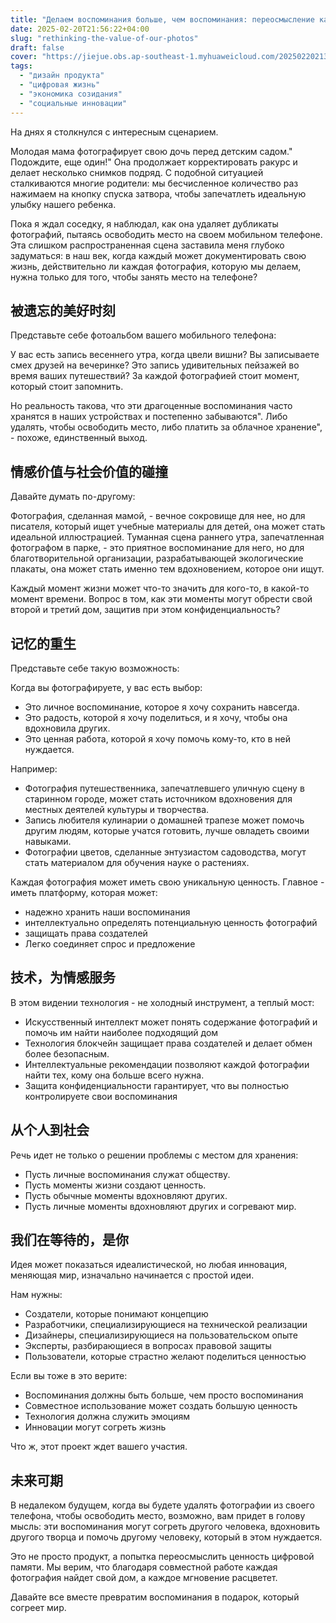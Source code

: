 ```yaml
---
title: "Делаем воспоминания больше, чем воспоминания: переосмысление каждой сделанной фотографии"
date: 2025-02-20T21:56:22+04:00
slug: "rethinking-the-value-of-our-photos"
draft: false
cover: "https://jiejue.obs.ap-southeast-1.myhuaweicloud.com/20250220213627208.webp"
tags:
  - "дизайн продукта"
  - "цифровая жизнь"
  - "экономика созидания"
  - "социальные инновации"
---
```


На днях я столкнулся с интересным сценарием.

Молодая мама фотографирует свою дочь перед детским садом." Подождите, еще один!" Она продолжает корректировать ракурс и делает несколько снимков подряд. С подобной ситуацией сталкиваются многие родители: мы бесчисленное количество раз нажимаем на кнопку спуска затвора, чтобы запечатлеть идеальную улыбку нашего ребенка.

<!--more-->

Пока я ждал соседку, я наблюдал, как она удаляет дубликаты фотографий, пытаясь освободить место на своем мобильном телефоне. Эта слишком распространенная сцена заставила меня глубоко задуматься: в наш век, когда каждый может документировать свою жизнь, действительно ли каждая фотография, которую мы делаем, нужна только для того, чтобы занять место на телефоне?

## 被遗忘的美好时刻

Представьте себе фотоальбом вашего мобильного телефона:

У вас есть запись весеннего утра, когда цвели вишни? Вы записываете смех друзей на вечеринке? Это запись удивительных пейзажей во время ваших путешествий? За каждой фотографией стоит момент, который стоит запомнить.

Но реальность такова, что эти драгоценные воспоминания часто хранятся в наших устройствах и постепенно забываются". Либо удалять, чтобы освободить место, либо платить за облачное хранение", - похоже, единственный выход.

## 情感价值与社会价值的碰撞

Давайте думать по-другому:

Фотография, сделанная мамой, - вечное сокровище для нее, но для писателя, который ищет учебные материалы для детей, она может стать идеальной иллюстрацией. Туманная сцена раннего утра, запечатленная фотографом в парке, - это приятное воспоминание для него, но для благотворительной организации, разрабатывающей экологические плакаты, она может стать именно тем вдохновением, которое они ищут.

Каждый момент жизни может что-то значить для кого-то, в какой-то момент времени. Вопрос в том, как эти моменты могут обрести свой второй и третий дом, защитив при этом конфиденциальность?

## 记忆的重生

Представьте себе такую возможность:

Когда вы фотографируете, у вас есть выбор:
- Это личное воспоминание, которое я хочу сохранить навсегда.
- Это радость, которой я хочу поделиться, и я хочу, чтобы она вдохновила других.
- Это ценная работа, которой я хочу помочь кому-то, кто в ней нуждается.

Например:
- Фотография путешественника, запечатлевшего уличную сцену в старинном городе, может стать источником вдохновения для местных деятелей культуры и творчества.
- Запись любителя кулинарии о домашней трапезе может помочь другим людям, которые учатся готовить, лучше овладеть своими навыками.
- Фотографии цветов, сделанные энтузиастом садоводства, могут стать материалом для обучения науке о растениях.

Каждая фотография может иметь свою уникальную ценность. Главное - иметь платформу, которая может:
- надежно хранить наши воспоминания
- интеллектуально определять потенциальную ценность фотографий
- защищать права создателей
- Легко соединяет спрос и предложение

## 技术，为情感服务

В этом видении технология - не холодный инструмент, а теплый мост:

- Искусственный интеллект может понять содержание фотографий и помочь им найти наиболее подходящий дом
- Технология блокчейн защищает права создателей и делает обмен более безопасным.
- Интеллектуальные рекомендации позволяют каждой фотографии найти тех, кому она больше всего нужна.
- Защита конфиденциальности гарантирует, что вы полностью контролируете свои воспоминания

## 从个人到社会

Речь идет не только о решении проблемы с местом для хранения:
- Пусть личные воспоминания служат обществу.
- Пусть моменты жизни создают ценность.
- Пусть обычные моменты вдохновляют других.
- Пусть личные моменты вдохновляют других и согревают мир.

## 我们在等待的，是你

Идея может показаться идеалистической, но любая инновация, меняющая мир, изначально начинается с простой идеи.

Нам нужны:
- Создатели, которые понимают концепцию
- Разработчики, специализирующиеся на технической реализации
- Дизайнеры, специализирующиеся на пользовательском опыте
- Эксперты, разбирающиеся в вопросах правовой защиты
- Пользователи, которые страстно желают поделиться ценностью

Если вы тоже в это верите:
- Воспоминания должны быть больше, чем просто воспоминания
- Совместное использование может создать большую ценность
- Технология должна служить эмоциям
- Инновации могут согреть жизнь

Что ж, этот проект ждет вашего участия.

## 未来可期

В недалеком будущем, когда вы будете удалять фотографии из своего телефона, чтобы освободить место, возможно, вам придет в голову мысль: эти воспоминания могут согреть другого человека, вдохновить другого творца и помочь другому человеку, который в этом нуждается.

Это не просто продукт, а попытка переосмыслить ценность цифровой памяти. Мы верим, что благодаря совместной работе каждая фотография найдет свой дом, а каждое мгновение расцветет.

Давайте все вместе превратим воспоминания в подарок, который согреет мир.